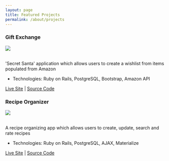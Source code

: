 ```yaml
---
layout: page
title: Featured Projects
permalink: /about/projects
---
```

<div class="projects">

  <div class="contents">
    <h3>Gift Exchange</h3>
    <div class="images-right">
    <img src="{{ "/assets/gift.png" | prepend: site.baseurl }}"/>
  </div>
  <br />
    <p>'Secret Santa' application which allows users to create a wishlist from items populated from Amazon</p>
    <ul>
      <li>Technologies: Ruby on Rails, PostgreSQL, Bootstrap, Amazon API</li>
    </ul>
    <p><a href="https://giftswapdbc.herokuapp.com/users/sign_in">Live Site</a> | <a href="https://github.com/davidtskaggs/gift-swap">Source Code</a></p>
  </div>


  <div class="contents">
    <h3>Recipe Organizer</h3>
     <div class="images-right">
    <img src="{{ "/assets/recipebox.png" | prepend: site.baseurl }}"/>
  </div>
  <br />
    <p>A recipe organizing app which allows users to create, update, search and rate recipes</p>
    <ul>
      <li>Technologies: Ruby on Rails, PostgreSQL, AJAX, Materialize</li>
    </ul>
    <p><a href="recipe-manager-dbc.herokuapp.com">Live Site</a> | <a href="https://github.com/clr2107/Recipe-Organizer">Source Code</a></p>
  </div>
</div>

